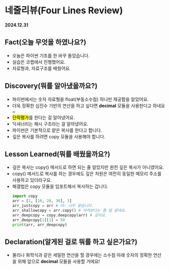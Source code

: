 # 네줄리뷰(Four Lines Review)
**2024.12.31** 

## Fact(오늘 무엇을 하였나요?)
- 오늘은 파이썬 기초를 한 바꾸 돌았습니다.
- 실습은 코랩에서 진행했어요.
- 자료형과, 자료구조를 배웠어요.

## Discovery(뭐를 알아냈을까요?)
- 파이썬에서는 숫자 자료형을 float(부동소수점) 하나만 제공함을 알았어요.
- 더욱 정확한 십진수 기반의 연산을 하고 싶다면 **decimal** 모듈을 사용한다고 하네요~
- <mark>단락평가</mark>를 한다는 걸 알아냈어요.
- 딕셔너리는 해시 구조라는 걸 알아냈어요.
- 파이썬은 기본적으로 얕은 복사를 한다고 합니다.
- 깊은 복사를 하려면 copy 모듈을 사용해야 합니다.

## Lesson Learned(뭐를 배웠을까요?)
- 깊은 복사는 copy() 메서드로 하면 되는 줄 알았지만 완전 깊은 복사가 아니였어요.
- copy() 메서드로 복사를 하는 경우에도 깊은 차원은 여전히 동일한 메모리 주소를 사용하고 있더라구요.
- 해결법은 copy 모듈을 임포트해서 복사하는 겁니다.
    ~~~python
    import copy
    arr = [1, [10, 20, 30], 3]
    arr_justcopy = arr # 아~ 너무 얕습니다.
    arr_shallowcopy = arr.copy() # 아까보다는 좀 덜 얕네요.
    arr_deepcopy = copy.deepcopy(arr) # 깊어요.
    arr_deepcopy[1][1] = 50
    print(arr, arr_deepcopy)
    ~~~

## Declaration(알게된 걸로 뭐를 하고 싶은가요?)
- 물리나 화학식과 같은 세밀한 연산을 할 경우에는 소수점 아래 숫자의 정확한 연산을 위해 앞으로 **decimal** 모듈을 사용할 거에요!